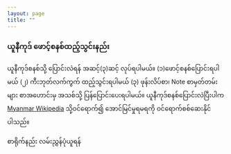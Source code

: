 ```yaml
---
layout: page
title: ""
---
```

### ယူနီကုဒ် ‌ဖောင့်စနစ်ထည့်သွင်းနည်း



ယူနီကုဒ်စနစ်သို့ ပြောင်းလဲရန် အဆင့်(၃)ဆင့် လုပ်ရပါမယ်။ 
(၁)ဖောင့်စနစ်ပြောင်းရပါမယ် 
(၂) ကီးဘုတ်လက်ကွက် ထည့်သွင်းရပါမယ် 
(၃) ဖုန်းလိပ်စာ၊ Note စာမှတ်တမ်းများ စာအဟောင်းမှ အသစ်သို့ ပြန်ပြောင်းပေးရပါမယ်။
ယူနီကုဒ်စနစ်ပြောင်းလဲပြီးပါက [Myanmar Wikipedia](https://my.wikipedia.org/wiki/%E1%80%97%E1%80%9F%E1%80%AD%E1%80%AF%E1%80%85%E1%80%AC%E1%80%99%E1%80%BB%E1%80%80%E1%80%BA%E1%80%94%E1%80%BE%E1%80%AC) သို့ဝင်ရောက်၍ အောင်မြင်မှုရမရကို ဝင်ရောက်စစ်ဆေးနိုင်ပါသည်။

စာရိုက်နည်း လမ်းညွှန်ပုံယူရန်

